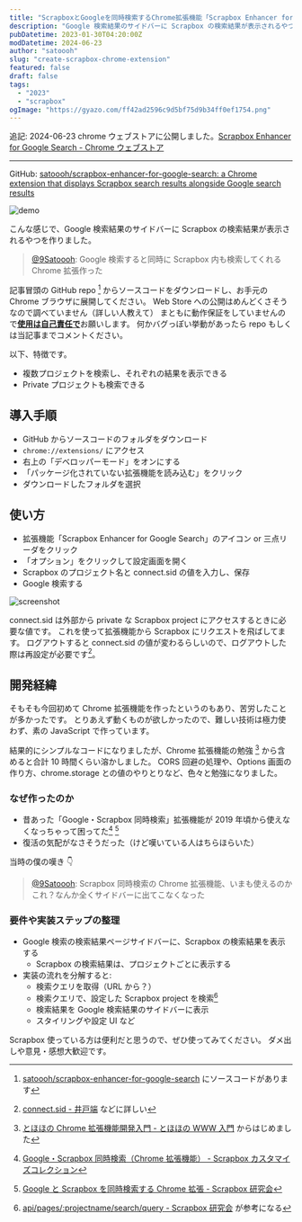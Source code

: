 ```yaml
---
title: "ScrapboxとGoogleを同時検索するChrome拡張機能「Scrapbox Enhancer for Google Search」を作った"
description: "Google 検索結果のサイドバーに Scrapbox の検索結果が表示されるやつを作りました。"
pubDatetime: 2023-01-30T04:20:00Z
modDatetime: 2024-06-23
author: "satoooh"
slug: "create-scrapbox-chrome-extension"
featured: false
draft: false
tags:
  - "2023"
  - "scrapbox"
ogImage: "https://gyazo.com/ff42ad2596c9d5bf75d9b34ff0ef1754.png"
---
```


追記: 2024-06-23 chrome ウェブストアに公開しました。[Scrapbox Enhancer for Google Search - Chrome ウェブストア](https://chromewebstore.google.com/detail/scrapbox-enhancer-for-goo/fpbdlcgcacniolpniiciabdbndhmacmh)

---

GitHub: [satoooh/scrapbox-enhancer-for-google-search: a Chrome extension that displays Scrapbox search results alongside Google search results](https://github.com/satoooh/scrapbox-enhancer-for-google-search)

![demo](https://gyazo.com/5035274c522ce54ce05fe6b29b0f5d18.gif)

こんな感じで、Google 検索結果のサイドバーに Scrapbox の検索結果が表示されるやつを作りました。

> [@9Satoooh](https://twitter.com/9Satoooh/status/1619709848136081409): Google 検索すると同時に Scrapbox 内も検索してくれる Chrome 拡張作った

記事冒頭の GitHub repo [^github-repo] からソースコードをダウンロードし、お手元の Chrome ブラウザに展開してください。
Web Store への公開はめんどくさそうなので調べていません（詳しい人教えて）
まともに動作保証をしていませんので<u>**使用は自己責任で**</u>お願いします。
何かバグっぽい挙動があったら repo もしくは当記事までコメントください。

以下、特徴です。

- 複数プロジェクトを検索し、それぞれの結果を表示できる
- Private プロジェクトも検索できる

## 導入手順

- GitHub からソースコードのフォルダをダウンロード
- `chrome://extensions/` にアクセス
- 右上の「デベロッパーモード」をオンにする
- 「パッケージ化されていない拡張機能を読み込む」をクリック
- ダウンロードしたフォルダを選択

## 使い方

- 拡張機能「Scrapbox Enhancer for Google Search」のアイコン or 三点リーダをクリック
- 「オプション」をクリックして設定画面を開く
- Scrapbox のプロジェクト名と connect.sid の値を入力し、保存
- Google 検索する

![screenshot](https://gyazo.com/ff42ad2596c9d5bf75d9b34ff0ef1754.png)

connect.sid は外部から private な Scrapbox project にアクセスするときに必要な値です。
これを使って拡張機能から Scrapbox にリクエストを飛ばしてます。
ログアウトすると connect.sid の値が変わるらしいので、ログアウトした際は再設定が必要です[^connect-sid]。

## 開発経緯

そもそも今回初めて Chrome 拡張機能を作ったというのもあり、苦労したことが多かったです。
とりあえず動くものが欲しかったので、難しい技術は極力使わず、素の JavaScript で作っています。

結果的にシンプルなコードになりましたが、Chrome 拡張機能の勉強 [^start-chrome-extension-study] から含めると合計 10 時間くらい溶かしました。
CORS 回避の処理や、Options 画面の作り方、chrome.storage との値のやりとりなど、色々と勉強になりました。

### なぜ作ったのか

- 昔あった「Google・Scrapbox 同時検索」拡張機能が 2019 年頃から使えなくなっちゃって困ってた[^google-scrapbox-search-extension-1] [^google-scrapbox-search-extension-2]
- 復活の気配がなさそうだった（けど嘆いている人はちらほらいた）

当時の僕の嘆き 👇

> [@9Satoooh](https://twitter.com/9Satoooh/status/1113026161318125568): Scrapbox 同時検索の Chrome 拡張機能、いまも使えるのかこれ？なんか全くサイドバーに出てこなくなった

### 要件や実装ステップの整理

- Google 検索の検索結果ページサイドバーに、Scrapbox の検索結果を表示する
  - Scrapbox の検索結果は、プロジェクトごとに表示する
- 実装の流れを分解すると:
  - 検索クエリを取得（URL から？）
  - 検索クエリで、設定した Scrapbox project を検索[^scrapbox-search-api]
  - 検索結果を Google 検索結果のサイドバーに表示
  - スタイリングや設定 UI など

Scrapbox 使っている方は便利だと思うので、ぜひ使ってみてください。
ダメ出しや意見・感想大歓迎です。

[^github-repo]: [satoooh/scrapbox-enhancer-for-google-search](https://github.com/satoooh/scrapbox-enhancer-for-google-search) にソースコードがあります
[^connect-sid]: [connect.sid - 井戸端](https://scrapbox.io/villagepump/connect.sid) などに詳しい
[^start-chrome-extension-study]: [とほほの Chrome 拡張機能開発入門 - とほほの WWW 入門](https://www.tohoho-web.com/ex/chrome_extension.html) からはじめました
[^google-scrapbox-search-extension-1]: [Google・Scrapbox 同時検索（Chrome 拡張機能） - Scrapbox カスタマイズコレクション](https://scrapbox.io/customize/Google%E3%83%BBScrapbox%E5%90%8C%E6%99%82%E6%A4%9C%E7%B4%A2%EF%BC%88Chrome%E6%8B%A1%E5%BC%B5%E6%A9%9F%E8%83%BD%EF%BC%89)
[^google-scrapbox-search-extension-2]: [Google と Scrapbox を同時検索する Chrome 拡張 - Scrapbox 研究会](https://scrapbox.io/scrapboxlab/Google%E3%81%A8Scrapbox%E3%82%92%E5%90%8C%E6%99%82%E6%A4%9C%E7%B4%A2%E3%81%99%E3%82%8BChrome%E6%8B%A1%E5%BC%B5)
[^scrapbox-search-api]: [api/pages/:projectname/search/query - Scrapbox 研究会](https://scrapbox.io/scrapboxlab/api%2Fpages%2F:projectname%2Fsearch%2Fquery) が参考になる
